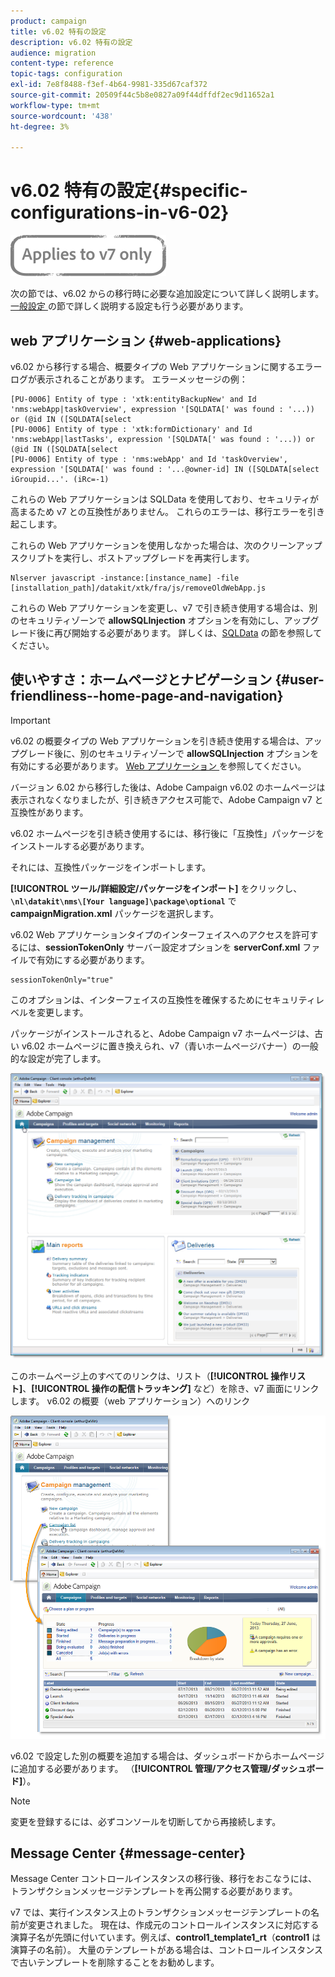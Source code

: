 ```yaml
---
product: campaign
title: v6.02 特有の設定
description: v6.02 特有の設定
audience: migration
content-type: reference
topic-tags: configuration
exl-id: 7e8f8488-f3ef-4b64-9981-335d67caf372
source-git-commit: 20509f44c5b8e0827a09f44dffdf2ec9d11652a1
workflow-type: tm+mt
source-wordcount: '438'
ht-degree: 3%

---
```


# v6.02 特有の設定{#specific-configurations-in-v6-02}

![](../../assets/v7-only.svg)

次の節では、v6.02 からの移行時に必要な追加設定について詳しく説明します。[ 一般設定 ](../../migration/using/general-configurations.md) の節で詳しく説明する設定も行う必要があります。

## web アプリケーション {#web-applications}

v6.02 から移行する場合、概要タイプの Web アプリケーションに関するエラーログが表示されることがあります。 エラーメッセージの例：

```
[PU-0006] Entity of type : 'xtk:entityBackupNew' and Id 'nms:webApp|taskOverview', expression '[SQLDATA[' was found : '...)) or (@id IN ([SQLDATA[select 
[PU-0006] Entity of type : 'xtk:formDictionary' and Id 'nms:webApp|lastTasks', expression '[SQLDATA[' was found : '...)) or (@id IN ([SQLDATA[select 
[PU-0006] Entity of type : 'nms:webApp' and Id 'taskOverview', expression '[SQLDATA[' was found : '...@owner-id] IN ([SQLDATA[select iGroupid...'. (iRc=-1)
```

これらの Web アプリケーションは SQLData を使用しており、セキュリティが高まるため v7 との互換性がありません。 これらのエラーは、移行エラーを引き起こします。

これらの Web アプリケーションを使用しなかった場合は、次のクリーンアップスクリプトを実行し、ポストアップグレードを再実行します。

```
Nlserver javascript -instance:[instance_name] -file [installation_path]/datakit/xtk/fra/js/removeOldWebApp.js
```

これらの Web アプリケーションを変更し、v7 で引き続き使用する場合は、別のセキュリティゾーンで **allowSQLInjection** オプションを有効にし、アップグレード後に再び開始する必要があります。 詳しくは、[SQLData](../../migration/using/general-configurations.md#sqldata) の節を参照してください。

## 使いやすさ：ホームページとナビゲーション {#user-friendliness--home-page-and-navigation}

>[!IMPORTANT]
>
>v6.02 の概要タイプの Web アプリケーションを引き続き使用する場合は、アップグレード後に、別のセキュリティゾーンで **allowSQLInjection** オプションを有効にする必要があります。 [Web アプリケーション ](#web-applications) を参照してください。

バージョン 6.02 から移行した後は、Adobe Campaign v6.02 のホームページは表示されなくなりましたが、引き続きアクセス可能で、Adobe Campaign v7 と互換性があります。

v6.02 ホームページを引き続き使用するには、移行後に「互換性」パッケージをインストールする必要があります。

それには、互換性パッケージをインポートします。

**[!UICONTROL ツール/詳細設定/パッケージをインポート]** をクリックし、**`\nl\datakit\nms\[Your language]\package\optional`** で **campaignMigration.xml** パッケージを選択します。

v6.02 Web アプリケーションタイプのインターフェイスへのアクセスを許可するには、**sessionTokenOnly** サーバー設定オプションを **serverConf.xml** ファイルで有効にする必要があります。

```
sessionTokenOnly="true"
```

このオプションは、インターフェイスの互換性を確保するためにセキュリティレベルを変更します。

パッケージがインストールされると、Adobe Campaign v7 ホームページは、古い v6.02 ホームページに置き換えられ、v7（青いホームページバナー）の一般的な設定が完了します。

![](assets/dashboards.png)

このホームページ上のすべてのリンクは、リスト（**[!UICONTROL 操作リスト]**、**[!UICONTROL 操作の配信トラッキング]** など）を除き、v7 画面にリンクします。 v6.02 の概要（web アプリケーション）へのリンク

![](assets/dashboards2.png)

v6.02 で設定した別の概要を追加する場合は、ダッシュボードからホームページに追加する必要があります。 （**[!UICONTROL 管理/アクセス管理/ダッシュボード]**）。

>[!NOTE]
>
>変更を登録するには、必ずコンソールを切断してから再接続します。

## Message Center {#message-center}

Message Center コントロールインスタンスの移行後、移行をおこなうには、トランザクションメッセージテンプレートを再公開する必要があります。

v7 では、実行インスタンス上のトランザクションメッセージテンプレートの名前が変更されました。 現在は、作成元のコントロールインスタンスに対応する演算子名が先頭に付いています。例えば、**control1_template1_rt**（**control1** は演算子の名前）。 大量のテンプレートがある場合は、コントロールインスタンスで古いテンプレートを削除することをお勧めします。
